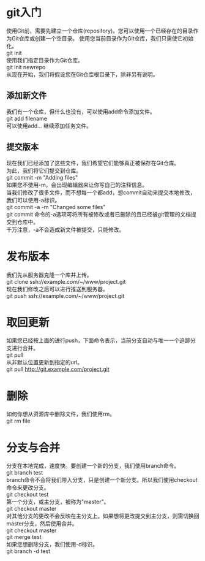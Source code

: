 # git入门
使用Git前，需要先建立一个仓库(repository)。您可以使用一个已经存在的目录作为Git仓库或创建一个空目录。
使用您当前目录作为Git仓库，我们只需使它初始化。<br/>
git init<br/>
使用我们指定目录作为Git仓库。<br/>
git init newrepo<br/>
从现在开始，我们将假设您在Git仓库根目录下，除非另有说明。<br/>
## 添加新文件
我们有一个仓库，但什么也没有，可以使用add命令添加文件。<br/>
git add filename<br/>
可以使用add... 继续添加任务文件。<br/>
## 提交版本
现在我们已经添加了这些文件，我们希望它们能够真正被保存在Git仓库。<br/>
为此，我们将它们提交到仓库。<br/>
git commit -m "Adding files"<br/>
如果您不使用-m，会出现编辑器来让你写自己的注释信息。<br/>
当我们修改了很多文件，而不想每一个都add，想commit自动来提交本地修改，我们可以使用-a标识。<br/>
git commit -a -m "Changed some files"<br/>
git commit 命令的-a选项可将所有被修改或者已删除的且已经被git管理的文档提交到仓库中。<br/>
千万注意，-a不会造成新文件被提交，只能修改。<br/>
# 发布版本
我们先从服务器克隆一个库并上传。<br/>
git clone ssh://example.com/~/www/project.git<br/>
现在我们修改之后可以进行推送到服务器。<br/>
git push ssh://example.com/~/www/project.git<br/>
# 取回更新
如果您已经按上面的进行push，下面命令表示，当前分支自动与唯一一个追踪分支进行合并。<br/>
git pull<br/>
从非默认位置更新到指定的url。<br/>
git pull http://git.example.com/project.git<br/>
# 删除
如何你想从资源库中删除文件，我们使用rm。<br/>
git rm file<br/>
# 分支与合并
分支在本地完成，速度快。要创建一个新的分支，我们使用branch命令。<br/>
git branch test<br/>
branch命令不会将我们带入分支，只是创建一个新分支。所以我们使用checkout命令来更改分支。<br/>
git checkout test<br/>
第一个分支，或主分支，被称为"master"。<br/>
git checkout master<br/>
对其他分支的更改不会反映在主分支上。如果想将更改提交到主分支，则需切换回master分支，然后使用合并。<br/>
git checkout master<br/>
git merge test<br/>
如果您想删除分支，我们使用-d标识。<br/>
git branch -d test<br/>
